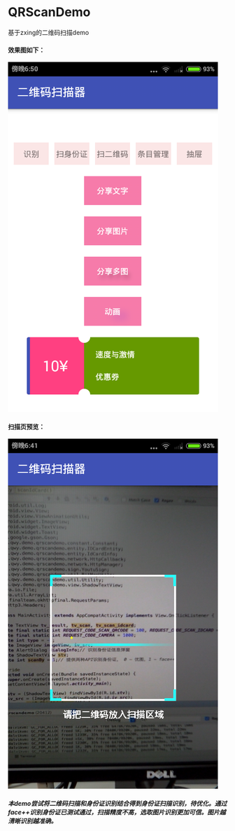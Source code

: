 # QRScanDemo
基于zxing的二维码扫描demo
#### 效果图如下：
![效果图](https://raw.githubusercontent.com/Liiking/QRScanDemo/master/效果图.png)
#### 扫描页预览：
![效果图](https://raw.githubusercontent.com/Liiking/QRScanDemo/master/扫描页预览.png)

##### 本demo尝试将二维码扫描和身份证识别结合得到身份证扫描识别，待优化。通过face++识别身份证已测试通过，扫描精度不高，选取图片识别更加可信。图片越清晰识别越准确。
